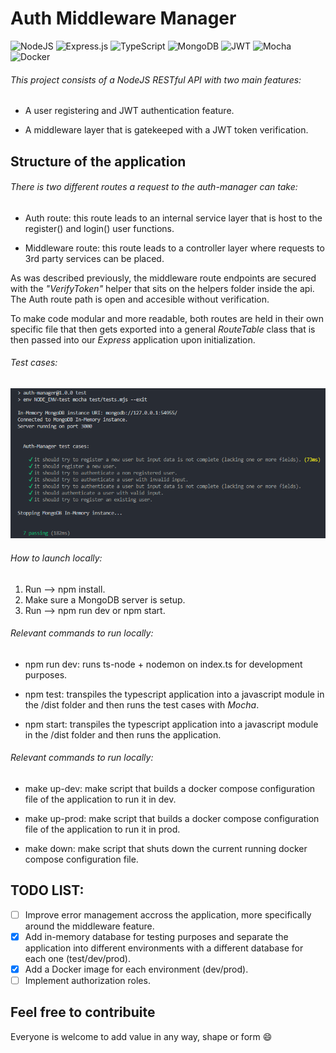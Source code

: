 # Auth Middleware Manager
![NodeJS](https://img.shields.io/badge/node.js-6DA55F?style=for-the-badge&logo=node.js&logoColor=white) ![Express.js](https://img.shields.io/badge/express.js-%23404d59.svg?style=for-the-badge&logo=express&logoColor=%2361DAFB) ![TypeScript](https://img.shields.io/badge/typescript-%23007ACC.svg?style=for-the-badge&logo=typescript&logoColor=white) ![MongoDB](https://img.shields.io/badge/MongoDB-%234ea94b.svg?style=for-the-badge&logo=mongodb&logoColor=white) ![JWT](https://img.shields.io/badge/JWT-black?style=for-the-badge&logo=JSON%20web%20tokens) ![Mocha](https://img.shields.io/badge/-mocha-%238D6748?style=for-the-badge&logo=mocha&logoColor=white) ![Docker](https://img.shields.io/badge/Docker-2CA5E0?style=for-the-badge&logo=docker&logoColor=white)<br>

###### *This project consists of a NodeJS RESTful API with two main features:* <br>

* A user registering and JWT authentication feature.

* A middleware layer that is gatekeeped with a JWT token verification.

## Structure of the application

###### *There is two different routes a request to the auth-manager can take:* <br>

* Auth route: this route leads to an internal service layer that is host to the register() and login() user functions.

* Middleware route: this route leads to a controller layer where requests to 3rd party services can be placed.

As was described previously, the middleware route endpoints are secured with the _"VerifyToken"_ helper that sits on the helpers folder inside the api. The Auth route path is open and accesible without verification.

To make code modular and more readable, both routes are held in their own specific file that then gets exported into a general _RouteTable_ class that is then passed into our _Express_ application upon initialization.

###### *Test cases:* <br>

![Image](/test/in_memory_test_cases.png)

###### *How to launch locally:* <br>

1. Run --> npm install.
2. Make sure a MongoDB server is setup.
2. Run --> npm run dev or npm start.

###### *Relevant commands to run locally:* <br>

* npm run dev: runs ts-node + nodemon on index.ts for development purposes.

* npm test: transpiles the typescript application into a javascript module in the /dist folder and then runs the test cases with _Mocha_.

* npm start: transpiles the typescript application into a javascript module in the /dist folder and then runs the application.

###### *Relevant commands to run locally:* <br>

* make up-dev: make script that builds a docker compose configuration file of the application to run it in dev.

* make up-prod: make script that builds a docker compose configuration file of the application to run it in prod.

* make down: make script that shuts down the current running docker compose configuration file.

## TODO LIST: <br>

- [ ] Improve error management accross the application, more specifically around the middleware feature.
- [x] Add in-memory database for testing purposes and separate the application into different environments with a different database for each one (test/dev/prod).
- [x] Add a Docker image for each environment (dev/prod).
- [ ] Implement authorization roles.

## Feel free to contribuite

Everyone is welcome to add value in any way, shape or form :smile:
